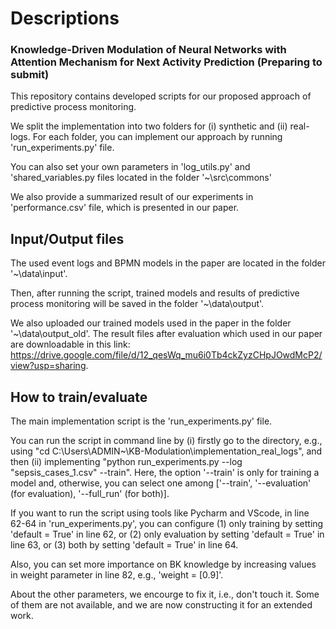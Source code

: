 # Descriptions

### Knowledge-Driven Modulation of Neural Networks with Attention Mechanism for Next Activity Prediction (Preparing to submit)

This repository contains developed scripts for our proposed approach of predictive process monitoring.

We split the implementation into two folders for (i) synthetic and (ii) real-logs. For each folder, you can implement our approach by running 'run_experiments.py' file. 

You can also set your own parameters in 'log_utils.py' and 'shared_variables.py files located in the folder '~\src\commons'

We also provide a summarized result of our experiments in 'performance.csv' file, which is presented in our paper. 

## Input/Output files

The used event logs and BPMN models in the paper are located in the folder '~\data\input'.

Then, after running the script, trained models and results of predictive process monitoring will be saved in the folder '~\data\output'.

We also uploaded our trained models used in the paper in the folder '~\data\output_old'. The result files after evaluation which used in our paper are downloadable in this link: https://drive.google.com/file/d/12_qesWq_mu6i0Tb4ckZyzCHpJOwdMcP2/view?usp=sharing.


## How to train/evaluate

The main implementation script is the 'run_experiments.py' file. 

You can run the script in command line by (i) firstly go to the directory, e.g., using "cd C:\Users\ADMIN\~\KB-Modulation\implementation_real_logs", and then (ii) implementing "python run_experiments.py --log "sepsis_cases_1.csv" --train". Here, the option '--train' is only for training a model and, otherwise, you can select one among ['--train', '--evaluation' (for evaluation), '--full_run' (for both)]. 

If you want to run the script using tools like Pycharm and VScode, in line 62-64 in 'run_experiments.py', you can configure (1) only training by setting 'default = True' in line 62, or (2) only evaluation by setting 'default = True' in line 63, or (3) both by setting 'default = True' in line 64. 

Also, you can set more importance on BK knowledge by increasing values in weight parameter in line 82, e.g., 'weight = [0.9]'. 

About the other parameters, we encourge to fix it, i.e., don't touch it. Some of them are not available, and we are now constructing it for an extended work.
